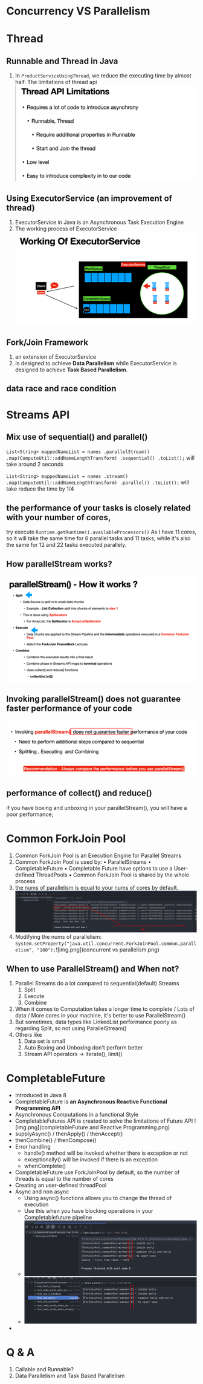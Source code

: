 
# Concurrency VS Parallelism

# Thread 

## Runnable and Thread in Java
1. In `ProductServiceUsingThread`, we reduce the executing time by almost half. The limitations of thread api![img.png](limitations_of_thread.png)

## Using ExecutorService (an improvement of thread)
1. ExecutorService in Java is an Asynchronous Task Execution Engine
2. The working process of ExecutorService ![img_1.png](working_of_executor.png)

##  Fork/Join Framework
1. an extension of ExecutorService
2. Is designed to achieve **Data Parallelism** while ExecutorService is designed to achieve **Task Based Parallelism**.


## data race and race condition

# Streams API

## Mix use of sequential() and parallel()
 ``List<String> mappedNameList = names
 .parallelStream()
 .map(ComputeUtil::addNameLengthTransform)
 .sequential()
 .toList();``  will take around 2 seconds

``List<String> mappedNameList = names
.stream()
.map(ComputeUtil::addNameLengthTransform)
.parallel()
.toList();`` will take reduce the time by 1/4

## the performance of your tasks is closely related with your number of cores,
try execute `Runtime.getRuntime().availableProcessors()`
As I have 11 cores, so it will take the same time for 6 parallel tasks and 11 tasks, while it's also the same for 12 and 22 tasks executed parallely.

## How parallelStream works?
![img.png](how_parallelstream_works.png)

## Invoking parallelStream() **does not guarantee** faster performance of your code
![img.png](summary_of_parallelStream.png)

## performance of collect() and reduce()
if you have boxing and unboxing in your parallelStream(), you will have a poor performance;


# Common ForkJoin Pool

1. Common ForkJoin Pool is an Execution Engine for Parallel Streams
2. Common ForkJoin Pool is used by:
   • ParallelStreams
   • CompletableFuture
   • Completable Future have options to use a User-defined ThreadPools
   • Common ForkJoin Pool is shared by the whole process
3. the nums of parallelism is equal to your nums of cores by default.![img.png](actual_parallelism_is_smaller_the_core.png)
4. Modifying the nums of parallelism: `System.setProperty("java.util.concurrent.ForkJoinPool.common.parallelism", "100");`![img.png](concurrent vs parallelism.png)


## When to use ParallelStream()  and When not?
 1. Parallel Streams do a lot compared to sequential(default) Streams 
    1. Split 
    2. Execute 
    3. Combine
 2. When it comes to Computation takes a longer time to complete  / Lots of data / More cores in your machine, it's better to use ParallelStream()
 3. But sometimes, data types like LinkedList performance poorly as regarding Split, so not using ParallelStream()
 4. Others like
    1. Data set is small
    2. Auto Boxing and Unboxing don't perform better
    3. Stream API operators -> iterate(), limit()
 

# CompletableFuture

* Introduced in Java 8 
* CompletableFuture is **an Asynchronous Reactive Functional Programming API**
* Asynchronous Computations in a functional Style 
* CompletableFutures API is created to solve the limitations of Future API ![img.png](completableFuture and Reactive Programming.png)
* supplyAsync() / thenApply() / thenAccept()
* thenCombine() / thenCompose()
* Error handling
  * handle() method will be invoked whether there is exception or not
  * exceptionally() will be invoked if there is an exception
  * whenComplete()
* CompletableFuture use ForkJoinPool by default, so the number of threads is equal to the number of cores
* Creating an user-defined threadPool
* Async and non async 
  *  Using async() functions allows you to change the thread of execution 
  * Use this when you have blocking operations in your Completablefuture pipeline
  * ![img_1.png](use_non_async.png)
  * ![img.png](use_async.png)
* 

# Q & A
1. Callable and Runnable?
2. Data Parallelism and Task Based Parallelism


